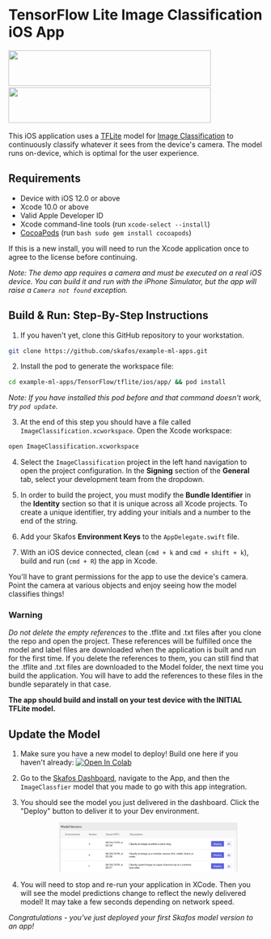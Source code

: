 # TensorFlow Lite Image Classification iOS App
<img src="https://4.bp.blogspot.com/-fmvGmp_whI8/WgtKIGtvHvI/AAAAAAAAEFM/IqS891VhVvUd_j73guSDUDS0YUYDAYgWACLcBGAs/s1600/image1.png" width="400" height="70"> <img src="https://skafos.ai/wp-content/uploads/2019/05/skafos_horizontal_on_white_beta@1x.svg" width="400" height="70">

This iOS application uses a [TFLite](https://tensorflow.org/lite) model for [Image Classification](https://www.tensorflow.org/lite/models/image_classification/overview) to continuously classify whatever it sees from the device's camera. The model runs on-device, which is optimal for the user experience.

## Requirements

*   Device with iOS 12.0 or above
*   Xcode 10.0 or above
*   Valid Apple Developer ID
*   Xcode command-line tools (run `xcode-select --install`)
*   [CocoaPods](https://cocoapods.org/) (run `bash sudo gem install cocoapods`)

If this is a new install, you will need to run the Xcode application once to
agree to the license before continuing.

_Note: The demo app requires a camera and must be executed on a real iOS device.
You can build it and run with the iPhone Simulator, but the app will raise a
`Camera not found` exception._

## Build & Run: Step-By-Step Instructions

1.  If you haven't yet, clone this GitHub repository to your workstation.
```bash
git clone https://github.com/skafos/example-ml-apps.git
```
2.  Install the pod to generate the workspace file:
```bash
cd example-ml-apps/TensorFlow/tflite/ios/app/ && pod install
```

_Note: If you have installed this pod before and that command doesn't work, try
`pod update`._

3. At the end of this step you should have a file called
`ImageClassification.xcworkspace`. Open the Xcode workspace:
```bash
open ImageClassification.xcworkspace
```

4.  Select the `ImageClassification` project in the left hand navigation to open
    the project configuration. In the **Signing** section of the **General**
    tab, select your development team from the dropdown.

5.  In order to build the project, you must modify the **Bundle Identifier** in
    the **Identity** section so that it is unique across all Xcode projects. To
    create a unique identifier, try adding your initials and a number to the end
    of the string.

6. Add your Skafos **Environment Keys** to the `AppDelegate.swift` file.

7. With an iOS device connected, clean (`cmd + k` and `cmd + shift + k`),
build and run (`cmd + R`) the app in Xcode.

You'll have to grant permissions for the app to use the device's camera. Point
the camera at various objects and enjoy seeing how the model classifies things!

### Warning
_Do not delete the empty references_ to the .tflite and .txt files after you
clone the repo and open the project. These references will be fulfilled once the
model and label files are downloaded when the application is built and run for
the first time. If you delete the references to them, you can still find that
the .tflite and .txt files are downloaded to the Model folder, the next time you
build the application. You will have to add the references to these files in the
bundle separately in that case.

**The app should build and install on your test device with the INITIAL TFLite model.**

## Update the Model
1. Make sure you have a new model to deploy! Build one here if you haven't already: [![Open In Colab](https://colab.research.google.com/assets/colab-badge.svg)](https://colab.research.google.com/github/skafos/example-ml-apps/blob/master/TensorFlow/tflite/ios/model-building/more_pets_tflite.ipynb)

2. Go to the [Skafos Dashboard](https://dashboard.skafos.ai), navigate to the App, and then the `ImageClassfier` model that you made to go with this app integration.

3. You should see the model you just delivered in the dashboard. Click the "Deploy" button to deliver it to your Dev environment.

<img src="../../../../assets/model_versions.png" width="70%"
     style="left: left; margin-left: 100px;" />

4. You will need to stop and re-run your application in XCode. Then you will see the model predictions change to reflect the newly delivered model! It may take a few seconds depending on network speed.

*Congratulations - you've just deployed your first Skafos model version to an app!*
